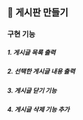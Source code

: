 ## 📌 게시판 만들기

### 구현 기능

##### 1. 게시글 목록 출력

##### 2. 선택한 게시글 내용 출력

##### 3. 게시글 닫기 기능

##### 4. 게시글 삭제 기능 추가
